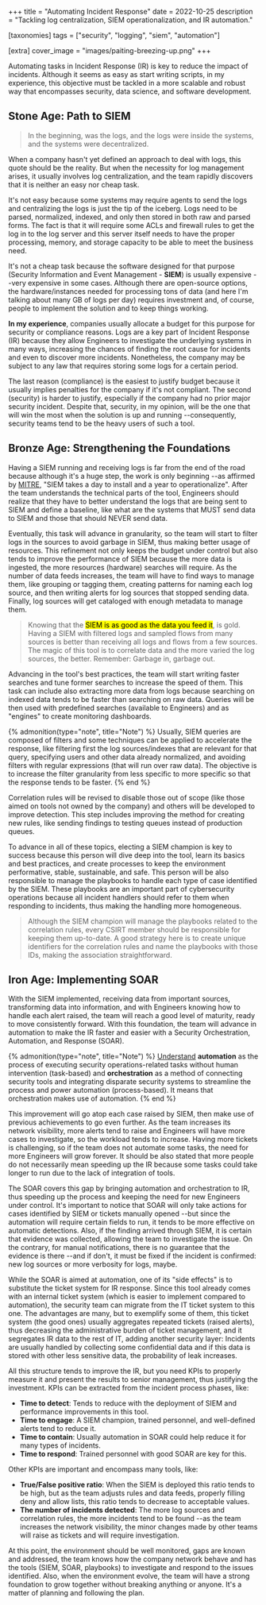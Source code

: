 +++
title = "Automating Incident Response"
date  = 2022-10-25
description = "Tackling log centralization, SIEM operationalization, and IR automation."

[taxonomies]
tags = ["security", "logging", "siem", "automation"]

[extra]
cover_image = "images/paiting-breezing-up.png"
+++


Automating tasks in Incident Response (IR) is key to reduce the impact of incidents. Although it seems as easy as start writing scripts, in my experience, this objective must be tackled in a more scalable and robust way that encompasses security, data science, and software development.

## Stone Age: Path to SIEM

> In the beginning, was the logs, and the logs were inside the systems, and the systems were decentralized.

When a company hasn't yet defined an approach to deal with logs, this quote should be the reality.  But when the necessity for log management arises, it usually involves log centralization, and the team rapidly discovers that it is neither an easy nor cheap task.

It's not easy because some systems may require agents to send the logs and centralizing the logs is just the tip of the iceberg.  Logs need to be parsed, normalized, indexed, and only then stored in both raw and parsed forms.  The fact is that it will require some ACLs and firewall rules to get the log in to the log server and this server itself needs to have the proper processing, memory, and storage capacity to be able to meet the business need.

It's not a cheap task because the software designed for that purpose (Security Information and Event Management - **SIEM**) is usually expensive --very expensive in some cases.  Although there are open-source options, the hardware/instances needed for processing tons of data (and here I'm talking about many GB of logs per day) requires investment and, of course, people to implement the solution and to keep things working.

**In my experience**, companies usually allocate a budget for this purpose for security or compliance reasons.  Logs are a key part of Incident Response (IR) because they allow Engineers to investigate the underlying systems in many ways, increasing the chances of finding the root cause for incidents and even to discover more incidents.  Nonetheless, the company may be subject to any law that requires storing some logs for a certain period.

The last reason (compliance) is the easiest to justify budget because it usually implies penalties for the company if it's not compliant.  The second (security) is harder to justify, especially if the company had no prior major security incident.  Despite that, security, in my opinion, will be the one that will win the most when the solution is up and running --consequently, security teams tend to be the heavy users of such a tool.


## Bronze Age: Strengthening the Foundations

Having a SIEM running and receiving logs is far from the end of the road because although it's a huge step, the work is only beginning --as affirmed by [MITRE](https://www.mitre.org/news-insights/publication/11-strategies-world-class-cybersecurity-operations-center), "SIEM takes a day to install and a year to operationalize".  After the team understands the technical parts of the tool, Engineers should realize that they have to better understand the logs that are being sent to SIEM and define a baseline, like what are the systems that MUST send data to SIEM and those that should NEVER send data.

Eventually, this task will advance in granularity, so the team will start to filter logs in the sources to avoid garbage in SIEM, thus making better usage of resources.  This refinement not only keeps the budget under control but also tends to improve the performance of SIEM because the more data is ingested, the more resources (hardware) searches will require.  As the number of data feeds increases, the team will have to find ways to manage them, like grouping or tagging them, creating patterns for naming each log source, and then writing alerts for log sources that stopped sending data.  Finally, log sources will get cataloged with enough metadata to manage them.

> Knowing that the <mark>SIEM is as good as the data you feed it</mark>, is gold.  Having a SIEM with filtered logs and sampled flows from many sources is better than receiving all logs and flows from a few sources.  The magic of this tool is to correlate data and the more varied the log sources, the better.  Remember: Garbage in, garbage out.

Advancing in the tool's best practices, the team will start writing faster searches and tune former searches to increase the speed of them.  This task can include also extracting more data from logs because searching on indexed data tends to be faster than searching on raw data.  Queries will be then used with predefined searches (available to Engineers) and as "engines" to create monitoring dashboards.

{% admonition(type="note", title="Note") %}
Usually, SIEM queries are composed of filters and some techniques can be applied to accelerate the response, like filtering first the log sources/indexes that are relevant for that query, specifying users and other data already normalized, and avoiding filters with regular expressions (that will run over raw data).  The objective is to increase the filter granularity from less specific to more specific so that the response tends to be faster.
{% end %}

Correlation rules will be revised to disable those out of scope (like those aimed on tools not owned by the company) and others will be developed to improve detection.  This step includes improving the method for creating new rules, like sending findings to testing queues instead of production queues.

To advance in all of these topics, electing a SIEM champion is key to success because this person will dive deep into the tool, learn its basics and best practices, and create processes to keep the environment performative, stable, sustainable, and safe.  This person will be also responsible to manage the playbooks to handle each type of case identified by the SIEM.  These playbooks are an important part of cybersecurity operations because all incident handlers should refer to them when responding to incidents, thus making the handling more homogeneous.

> Although the SIEM champion will manage the playbooks related to the correlation rules, every CSIRT member should be responsible for keeping them up-to-date.  A good strategy here is to create unique identifiers for the correlation rules and name the playbooks with those IDs, making the association straightforward.


## Iron Age: Implementing SOAR

With the SIEM implemented, receiving data from important sources, transforming data into information, and with Engineers knowing how to handle each alert raised, the team will reach a good level of maturity, ready to move consistently forward.  With this foundation, the team will advance in automation to make the IR faster and easier with a Security Orchestration, Automation, and Response (SOAR).

{% admonition(type="note", title="Note") %}
[Understand](https://www.rapid7.com/solutions/security-orchestration-and-automation/) **automation** as the process of executing security operations-related tasks without human intervention (task-based) and **orchestration** as a method of connecting security tools and integrating disparate security systems to streamline the process and power automation (process-based).  It means that orchestration makes use of automation.
{% end %}

This improvement will go atop each case raised by SIEM, then make use of previous achievements to go even further.  As the team increases its network visibility, more alerts tend to raise and Engineers will have more cases to investigate, so the workload tends to increase.  Having more tickets is challenging, so if the team does not automate some tasks, the need for more Engineers will grow forever.  It should be also stated that more people do not necessarily mean speeding up the IR because some tasks could take longer to run due to the lack of integration of tools.

The SOAR covers this gap by bringing automation and orchestration to IR, thus speeding up the process and keeping the need for new Engineers under control.  It's important to notice that SOAR will only take actions for cases identified by SIEM or tickets manually opened --but since the automation will require certain fields to run, it tends to be more effective on automatic detections.  Also, if the finding arrived through SIEM, it is certain that evidence was collected, allowing the team to investigate the issue.  On the contrary, for manual notifications, there is no guarantee that the evidence is there --and if don't, it must be fixed if the incident is confirmed: new log sources or more verbosity for logs, maybe.

While the SOAR is aimed at automation, one of its "side effects" is to substitute the ticket system for IR response.  Since this tool already comes with an internal ticket system (which is easier to implement compared to automation), the security team can migrate from the IT ticket system to this one.  The advantages are many, but to exemplify some of them, this ticket system (the good ones) usually aggregates repeated tickets (raised alerts), thus decreasing the administrative burden of ticket management, and it segregates IR data to the rest of IT, adding another security layer: Incidents are usually handled by collecting some confidential data and if this data is stored with other less sensitive data, the probability of leak increases.

All this structure tends to improve the IR, but you need KPIs to properly measure it and present the results to senior management, thus justifying the investment.  KPIs can be extracted from the incident process phases, like:

- **Time to detect**: Tends to reduce with the deployment of SIEM and performance improvements in this tool.
- **Time to engage**: A SIEM champion, trained personnel, and well-defined alerts tend to reduce it.
- **Time to contain**: Usually automation in SOAR could help reduce it for many types of incidents.
- **Time to respond**: Trained personnel with good SOAR are key for this.

Other KPIs are important and encompass many tools, like:

- **True/False positive ratio**: When the SIEM is deployed this ratio tends to be high, but as the team adjusts rules and data feeds, properly filling deny and allow lists, this ratio tends to decrease to acceptable values.
- **The number of incidents detected**: The more log sources and correlation rules, the more incidents tend to be found --as the team increases the network visibility, the minor changes made by other teams will raise as tickets and will require investigation.

At this point, the environment should be well monitored, gaps are known and addressed, the team knows how the company network behave and has the tools (SIEM, SOAR, playbooks) to investigate and respond to the issues identified.  Also, when the environment evolve, the team will have a strong foundation to grow together without breaking anything or anyone.  It's a matter of planning and following the plan.
